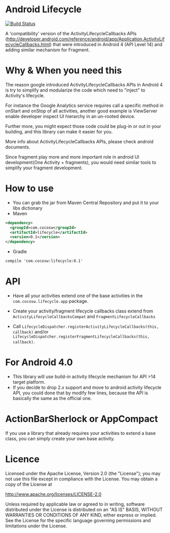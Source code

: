 Android Lifecycle
=============

[![Build Status](https://travis-ci.org/soarcn/AndroidLifecyle.svg)](https://travis-ci.org/soarcn/AndroidLifecyle)

A 'compatibility' version of the ActivityLifecycleCallbacks APIs (http://developer.android.com/reference/android/app/Application.ActivityLifecycleCallbacks.html)
that were introduced in Android 4 (API Level 14) and adding similar mechanism for Fragment.

Why & When you need this
=============

The reason google introduced ActivityLifecycleCallbacks APIs in Android 4 is try to simplify and modularize the code which need to "inject" to Activity's lifecycle.

For instance the Google Analytics service requires call a specific method in onStart and onStop of all activities, another good example is ViewServer enable developer inspect UI hierarchy in an un-rooted device.

Further more, you might expect those code could be plug-in or out in your building, and this library can make it easier for you.

More info about ActivityLifecycleCallbacks APIs, please check android documents.

Since fragment play more and more important role in android UI development(One Activity + fragments), you would need similar tools to simplify your fragment development.

How to use
=============

- You can grab the jar from Maven Central Repository and put it to your libs dictionary
- Maven
```xml
<dependency>
  <groupId>com.cocosw</groupId>
  <artifactId>lifecycle</artifactId>
  <version>0.1</version>
</dependency>
```
- Gradle
```xml
compile 'com.cocosw:lifecycle:0.1'
```

API
============

- Have all your activities extend one of the base activities in the `com.cocosw.lifecycle.app` package.

- Create your activity/fragment lifecycle callbacks class extend from `ActivityLifecycleCallbacksCompat` and `FragmentLifecycleCallbacks`

- Call `LifecycleDispatcher.registerActivityLifecycleCallbacks(this, callback)` and/or `LifecycleDispatcher.registerFragmentLifecycleCallbacks(this, callback)`.


For Android 4.0
============

- This library will use build-in activity lifecycle mechanism for API >14 target platform.
- If you decide to drop 2.x support and move to android activity lifecycle API, you could done that by modify few lines, because the API is basically the same as the official one.


ActionBarSherlock or AppCompact
============

If you use a library that already requires your activities to extend a base class, you can simply create your own base activity.

Licence
============

Licensed under the Apache License, Version 2.0 (the "License");
you may not use this file except in compliance with the License.
You may obtain a copy of the License at

http://www.apache.org/licenses/LICENSE-2.0

Unless required by applicable law or agreed to in writing, software
distributed under the License is distributed on an "AS IS" BASIS,
WITHOUT WARRANTIES OR CONDITIONS OF ANY KIND, either express or implied.
See the License for the specific language governing permissions and
limitations under the License.